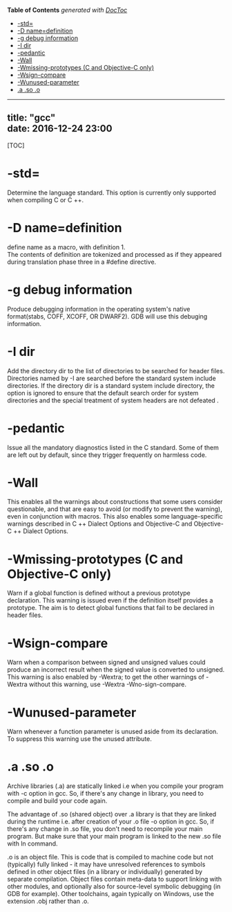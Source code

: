 <!-- START doctoc generated TOC please keep comment here to allow auto update -->
<!-- DON'T EDIT THIS SECTION, INSTEAD RE-RUN doctoc TO UPDATE -->
**Table of Contents**  *generated with [DocToc](https://github.com/thlorenz/doctoc)*

- [-std=](#-std)
- [-D name=definition](#-d-namedefinition)
- [-g debug information](#-g-debug-information)
- [-I dir](#-i-dir)
- [-pedantic](#-pedantic)
- [-Wall](#-wall)
- [-Wmissing-prototypes (C and Objective-C only)](#-wmissing-prototypes-c-and-objective-c-only)
- [-Wsign-compare](#-wsign-compare)
- [-Wunused-parameter](#-wunused-parameter)
- [.a .so .o](#a-so-o)

<!-- END doctoc generated TOC please keep comment here to allow auto update -->

---  
title: "gcc"   
date: 2016-12-24 23:00  
---  
[TOC]  

# -std=
Determine the language standard. This option is currently only supported when compiling C or C ++.

# -D name=definition
define name as a macro, with definition 1.  
The contents of definition are tokenized and processed as if they appeared during translation phase three in a #define directive. 

# -g debug information
Produce debugging information in the operating system's native format(stabs, COFF, XCOFF, OR DWARF2). GDB will use this debuging information.

# -I dir 
Add the directory dir to the list of directories to be searched for header files. Directories named by -I are searched before the standard system include directories. If the directory dir is a standard system include directory, the option is ignored to ensure that the default search order for system directories and the special treatment of system headers are not defeated . 

# -pedantic
Issue all the mandatory diagnostics listed in the C standard. Some of them are left out by default, since they trigger frequently on harmless code.


# -Wall
This enables all the warnings about constructions that some users consider questionable, and that are easy to avoid (or modify to prevent the warning), even in conjunction with macros. This also enables some language-specific warnings described in C ++ Dialect Options and Objective-C and Objective-C ++ Dialect Options.

# -Wmissing-prototypes (C and Objective-C only)
Warn if a global function is defined without a previous prototype declaration. This warning is issued even if the definition itself provides a prototype. The aim is to detect global functions that fail to be declared in header files.

# -Wsign-compare
Warn when a comparison between signed and unsigned values could produce an incorrect result when the signed value is converted to unsigned. This warning is also enabled by -Wextra; to get the other warnings of -Wextra without this warning, use -Wextra -Wno-sign-compare.


# -Wunused-parameter
Warn whenever a function parameter is unused aside from its declaration.
To suppress this warning use the unused attribute.


# .a .so .o
Archive libraries (.a) are statically linked i.e when you compile your program with -c option in gcc. So, if there's any change in library, you need to compile and build your code again.

The advantage of .so (shared object) over .a library is that they are linked during the runtime i.e. after creation of your .o file -o option in gcc. So, if there's any change in .so file, you don't need to recompile your main program. But make sure that your main program is linked to the new .so file with ln command.

.o is an object file. This is code that is compiled to machine code but not (typically) fully linked - it may have unresolved references to symbols defined in other object files (in a library or individually) generated by separate compilation. Object files contain meta-data to support linking with other modules, and optionally also for source-level symbolic debugging (in GDB for example). Other toolchains, again typically on Windows, use the extension .obj rather than .o.
